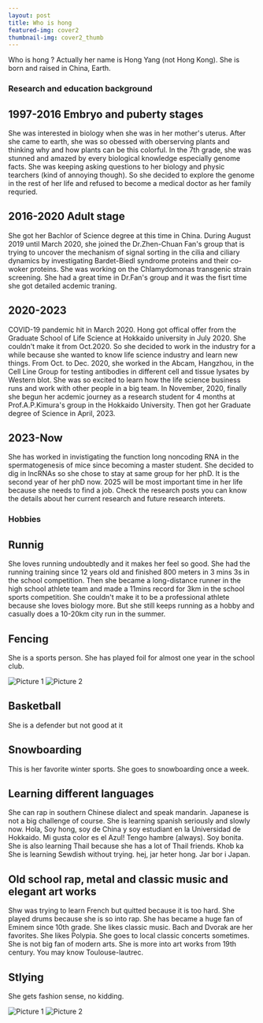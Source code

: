 ```yaml
---
layout: post
title: Who is hong
featured-img: cover2
thumbnail-img: cover2_thumb
---
```

Who is hong ? Actually her name is Hong Yang (not Hong Kong). She is born and raised in China, Earth.
### Research and education background
## 1997-2016 Embryo and puberty stages 
She was interested in biology when she was in her mother's uterus. 
After she came to earth, she was so obessed with oberserving plants and thinking why and how plants can be this colorful. 
In the 7th grade, she was stunned and amazed by every biological knowledge especially genome facts. She was keeping asking questions to her biology and physic tearchers (kind of annoying though). 
So she decided to explore the genome in the rest of her life and refused to become a medical doctor as her family requried. 
## 2016-2020 Adult stage
She got her Bachlor of Science degree at this time in China. During August 2019 until March 2020, she joined the Dr.Zhen-Chuan Fan's group that is trying to uncover the mechanism of signal sorting in the  cilia and ciliary dynamics by investigating Bardet-Biedl syndrome proteins and their co-woker proteins.
She was working on the Chlamydomonas transgenic strain screening. She had a great time in Dr.Fan's group and it was the fisrt time she got detailed acdemic traning.
## 2020-2023
COVID-19 pandemic hit in March 2020. Hong got offical offer from the Graduate School of Life Science at Hokkaido university in July 2020.
She couldn't make it from Oct.2020. So she decided to work in the industry for a while because she wanted to know life science industry and learn new things. 
From Oct. to Dec. 2020, she worked in the Abcam, Hangzhou, in the Cell Line Group for testing antibodies in different cell and tissue lysates by Western blot. 
She was so excited to learn how the life science business runs and work with other people in a big team.
In November, 2020, finally she begun her acdemic journey as a research student for 4 months at Prof.A.P.Kimura's group in the Hokkaido University. Then got her Graduate degree of Science in April, 2023.
## 2023-Now
She has worked in invistigating the function long noncoding RNA in the spermatogenesis of mice since becoming a master student. She decided to dig in lncRNAs so she chose to stay at same group for her phD. 
It is the second year of her phD now. 2025 will be most important time in her life because she needs to find a job. Check the research posts you can know the details about her current research and future research interets.

### Hobbies
## Runnig
She loves running undoubtedly and it makes her feel so good. She had the running training since 12 years old and finished 800 meters in 3 mins 3s in the school competition. 
Then she became a long-distance runner in the high school athlete team and made a 11mins record for 3km in the school sports competition. 
She couldn't make it to be a professional athlete because she loves biology more. But she still keeps running as a hobby and casually does a 10-20km city run in the summer.
## Fencing
She is a sports person. She has played foil for almost one year in the school club. 
<!-- Only include these images for this blog -->
<div class="side-by-side-images">
  <img src="https://raw.githubusercontent.com/CleanYANG/HONG-s-page/main/assets/img/Snow.jpeg" alt="Picture 1">
  <img src="https://raw.githubusercontent.com/CleanYANG/HONG-s-page/main/assets/img/fence.jpg" alt="Picture 2">
</div>

## Basketball
She is a defender but not good at it
## Snowboarding
This is her favorite winter sports. She goes to snowboarding once a week.

## Learning different languages
She can rap in southern Chinese dialect and speak mandarin. Japanese is not a big challenge of course. She is learning spanish seriously and slowly now. 
Hola, Soy hong, soy de China y soy estudiant en la Universidad de Hokkaido. Mi gusta color es el Azul! Tengo hambre (always). Soy bonita.
She is also learning Thail because she has a lot of Thail friends. Khob ka 
She is learning Sewdish without trying. hej, jar heter hong. Jar bor i Japan.
## Old school rap, metal and classic music and elegant art works
Shw was trying to learn French but quitted because  it is too hard.
She played drums because she is so into rap. She has became a huge fan of Eminem since 10th grade. She likes classic music. Bach and Dvorak are her favorites. She likes Polypia.
She goes to local classic concerts sometimes.
She is not big fan of modern arts. She is more into art works from 19th century. You may know Toulouse-lautrec.
## Stlying
She gets fashion sense, no kidding.
<!-- Only include these images for this blog -->
<div class="side-by-side-images">
  <img src="https://raw.githubusercontent.com/CleanYANG/HONG-s-page/main/assets/img/F1.jpeg" alt="Picture 1">
  <img src="https://raw.githubusercontent.com/CleanYANG/HONG-s-page/main/assets/img/F2.jpeg" alt="Picture 2">
</div>